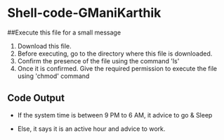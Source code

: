 # Shell-code-GManiKarthik

##Execute this file for a small message
1. Download this file.
2. Before executing, go to the directory where this file is downloaded.
3. Confirm the presence of the file using the command 'ls'
4. Once it is confirmed. Give the required permission to execute the file using 'chmod' command
## Code Output
- If the system time is between 9 PM to 6 AM, it advice to go & Sleep
* Else, it says it is an active hour and advice to work.

